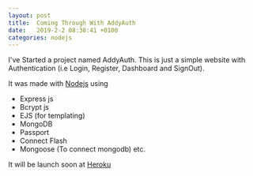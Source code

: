 ```yaml
---
layout: post
title:  Coming Through With AddyAuth
date:   2019-2-2 08:38:41 +0100
categories: nodejs
---
```

I've Started a project named AddyAuth.
This is just a simple website with Authentication (i.e Login, Register, Dashboard and SignOut).

It was made with [Nodejs](https://nodejs.org) using 
* Express js
* Bcrypt js
* EJS (for templating)
* MongoDB 
* Passport
* Connect Flash
* Mongoose (To connect mongodb) etc.

It will be launch soon at [Heroku](https://heroku.com)
